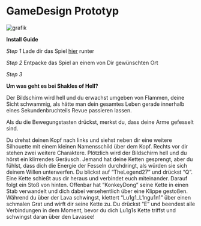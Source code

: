 # GameDesign Prototyp
![grafik](https://user-images.githubusercontent.com/48796243/122566336-bb62c580-d047-11eb-9d75-d1878b741631.png)

**Install Guide**

*Step 1*
Lade dir das Spiel [hier](www.google.de) runter

*Step 2* 
Entpacke das Spiel an einem von Dir gewünschten Ort

*Step 3* 









**Um was geht es bei Shakles of Hell?** 

Der Bildschirm wird hell und du erwachst umgeben von Flammen, deine Sicht schwammig, als hätte man dein gesamtes Leben gerade innerhalb eines Sekundenbruchteils Revue passieren lassen.

Als du die Bewegungstasten drückst, merkst du, dass deine Arme gefesselt sind. 

Du drehst deinen Kopf nach links und siehst neben dir eine weitere Silhouette mit einem kleinen Namensschild über dem Kopf. Rechts vor dir stehen zwei weitere Charaktere. 
Plötzlich wird der Bildschirm hell und du hörst ein klirrendes Geräusch. Jemand hat deine Ketten gesprengt, aber du fühlst, dass dich die Energie der Fesseln durchdringt, als würden sie sich deinem Willen unterwerfen. Du blickst auf “TheLegend27” und drückst “Q”. Eine Kette schießt aus dir heraus und verbindet euch miteinander. Darauf folgt ein Stoß von hinten. Offenbar hat “KonkeyDong” seine Kette in einen Stab verwandelt und dich dabei versehentlich über eine Klippe gestoßen. Während du über der Lava schwingst, klettert “Lu1g1_L1ngu1n1” über einen schmalen Grat und wirft dir seine Kette zu. Du drückst “E” und beendest alle Verbindungen in dem Moment, bevor du dich Lu1g1s Kette triffst und schwingst daran über den Lavasee!
